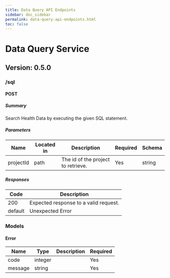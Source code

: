 ```yaml
---
title: Data Query API Endpoints
sidebar: doc_sidebar
permalink: data-query-api-endpoints.html
toc: false
---
```

# Data Query Service
## Version: 0.5.0

### /sql

#### POST
##### Summary

Search Health Data by executing the given SQL statement.

##### Parameters

| Name | Located in | Description | Required | Schema |
| ---- | ---------- | ----------- | -------- | ---- |
| projectId | path | The id of the project to retrieve. | Yes | string |

##### Responses

| Code | Description |
| ---- | ----------- |
| 200 | Expected response to a valid request. |
| default | Unexpected Error |

### Models

#### Error

| Name | Type | Description | Required |
| ---- | ---- | ----------- | -------- |
| code | integer |  | Yes |
| message | string |  | Yes |
